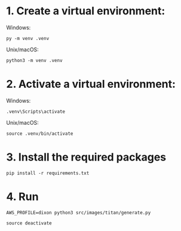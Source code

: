 # 1. Create a virtual environment:

Windows:

```
py -m venv .venv
```

Unix/macOS:

```
python3 -m venv .venv
```

# 2. Activate a virtual environment:

Windows:

```
.venv\Scripts\activate
```

Unix/macOS:

```
source .venv/bin/activate
```

# 3. Install the required packages

```
pip install -r requirements.txt
```

# 4. Run

```
AWS_PROFILE=dixon python3 src/images/titan/generate.py
```

```
source deactivate
```
